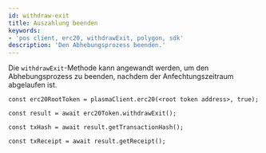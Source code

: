 ```yaml
---
id: withdraw-exit
title: Auszahlung beenden
keywords:
- 'pos client, erc20, withdrawExit, polygon, sdk'
description: 'Den Abhebungsprozess beenden.'
---
```


Die `withdrawExit`-Methode kann angewandt werden, um den Abhebungsprozess zu beenden, nachdem der Anfechtungszeitraum abgelaufen ist.

```
const erc20RootToken = plasmaClient.erc20(<root token address>, true);

const result = await erc20Token.withdrawExit();

const txHash = await result.getTransactionHash();

const txReceipt = await result.getReceipt();

```
